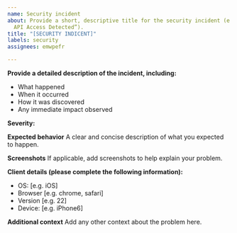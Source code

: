 ```yaml
---
name: Security incident
about: Provide a short, descriptive title for the security incident (e.g., “Unapproved
  API Access Detected”).
title: "[SECURITY INDICENT]"
labels: security
assignees: emwpefr

---
```


**Provide a detailed description of the incident, including:**

- What happened
- When it occurred
- How it was discovered
- Any immediate impact observed

**Severity:**

**Expected behavior**
A clear and concise description of what you expected to happen.

**Screenshots**
If applicable, add screenshots to help explain your problem.

**Client details (please complete the following information):**

- OS: [e.g. iOS]
- Browser [e.g. chrome, safari]
- Version [e.g. 22]
- Device: [e.g. iPhone6]

**Additional context**
Add any other context about the problem here.
